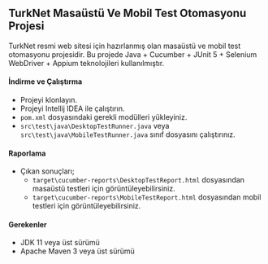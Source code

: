## TurkNet Masaüstü Ve Mobil Test Otomasyonu Projesi

TurkNet resmi web sitesi için hazırlanmış olan masaüstü ve mobil test otomasyonu projesidir. Bu projede Java + Cucumber + JUnit 5 + Selenium WebDriver + Appium teknolojileri kullanılmıştır.

#### İndirme ve Çalıştırma

- Projeyi klonlayın.
- Projeyi Intellij IDEA ile çalıştırın.
- `pom.xml` dosyasındaki gerekli modülleri yükleyiniz.
- `src\test\java\DesktopTestRunner.java` veya `src\test\java\MobileTestRunner.java` sınıf dosyasını çalıştırınız.

#### Raporlama

- Çıkan sonuçları;
    - `target\cucumber-reports\DesktopTestReport.html` dosyasından masaüstü testleri için görüntüleyebilirsiniz.
    - `target\cucumber-reports\MobileTestReport.html` dosyasından mobil testleri için görüntüleyebilirsiniz.

#### Gerekenler

- JDK 11 veya üst sürümü
- Apache Maven 3 veya üst sürümü